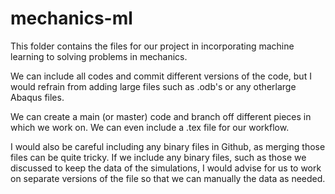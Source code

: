 # mechanics-ml

This folder contains the files for our project in incorporating machine learning to solving problems in mechanics. 

We can include all codes and commit different versions of the code, but I would refrain from adding large files such as .odb's or any otherlarge Abaqus files.

We can create a main (or master) code and branch off different pieces in which we work on. We can even include a .tex file for our workflow. 

I would also be careful including any binary files in Github, as merging those files can be quite tricky. If we include any binary files, such as those we discussed to keep the data of the simulations, I would advise for us to work on separate versions of the file so that we can manually the data as needed.
